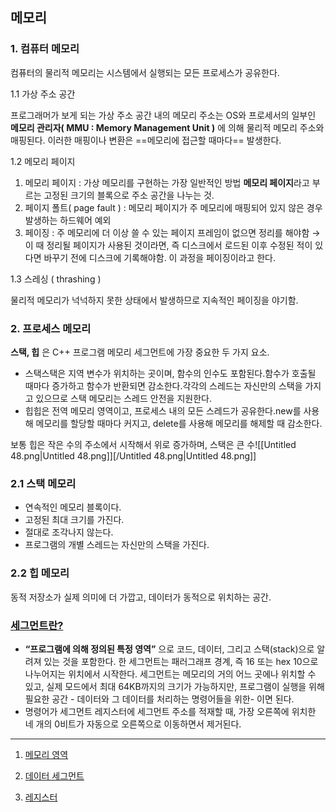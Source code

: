 ## 메모리

### 1. 컴퓨터 메모리

컴퓨터의 물리적 메모리는 시스템에서 실행되는 모든 프로세스가 공유한다.

1.1 가상 주소 공간

프로그래머가 보게 되는 가상 주소 공간 내의 메모리 주소는 OS와 프로세서의 일부인 **메모리 관리자( MMU : Memory Management Unit )** 에 의해 물리적 메모리 주소와 매핑된다. 이러한 매핑이나 변환은 ==메모리에 접근할 때마다== 발생한다.

  

1.2 메모리 페이지

1. 메모리 페이지 : 가상 메모리를 구현하는 가장 일반적인 방법 **메모리 페이지**라고 부르는 고정된 크기의 블록으로 주소 공간을 나누는 것.
2. 페이지 폴트( page fault ) : 메모리 페이지가 주 메모리에 매핑되어 있지 않은 경우 발생하는 하드웨어 예외
3. 페이징 : 주 메모리에 더 이상 쓸 수 있는 페이지 프레임이 없으면 정리를 해야함 → 이 때 정리될 페이지가 사용된 것이라면, 즉 디스크에서 로드된 이후 수정된 적이 있다면 바꾸기 전에 디스크에 기록해야함. 이 과정을 페이징이라고 한다.

1.3 스레싱 ( thrashing )

물리적 메모리가 넉넉하지 못한 상태에서 발생하므로 지속적인 페이징을 야기함.

  

### 2. 프로세스 메모리

**스택, 힙** 은 C++ 프로그램 메모리 세그먼트에 가장 중요한 두 가지 요소.

- 스택스택은 지역 변수가 위치하는 곳이며, 함수의 인수도 포함된다.함수가 호출될 때마다 증가하고 함수가 반환되면 감소한다.각각의 스레드는 자신만의 스택을 가지고 있으므로 스택 메모리는 스레드 안전을 지원한다.
- 힙힙은 전역 메모리 영역이고, 프로세스 내의 모든 스레드가 공유한다.new를 사용해 메모리를 할당할 때마다 커지고, delete를 사용해 메모리를 해제할 때 감소한다.

보통 힙은 작은 수의 주소에서 시작해서 위로 증가하며, 스택은 큰 수![[Untitled 48.png|Untitled 48.png]][/Untitled 48.png|Untitled 48.png]]

### 2.1 스택 메모리

- 연속적인 메모리 블록이다.
- 고정된 최대 크기를 가진다.
- 절대로 조각나지 않는다.
- 프로그램의 개별 스레드는 자신만의 스택을 가진다.

  

### 2.2 힙 메모리

동적 저장소가 실제 의미에 더 가깝고, 데이터가 동적으로 위치하는 공간.

  

### [세그먼트란?](https://lowsec.tistory.com/2)

- **“프로그램에 의해 정의된 특정 영역”** 으로 코드, 데이터, 그리고 스택(stack)으로 알려져 있는 것을 포함한다. 한 세그먼트는 패러그래프 경계, 즉 16 또는 hex 10으로 나누어지는 위치에서 시작한다. 세그먼트는 메모리의 거의 어느 곳에나 위치할 수 있고, 실제 모드에서 최대 64KB까지의 크기가 가능하지만, 프로그램이 실행을 위해 필요한 공간 - 데이터와 그 데이터를 처리하는 명령어들을 위한- 이면 된다.
- 명령어가 세그먼트 레지스터에 세그먼트 주소를 적재할 때, 가장 오른쪽에 위치한 네 개의 0비트가 자동으로 오른쪽으로 이동하면서 제거된다.

  

  

  

  

---

1) [메모리 영역](https://whitesoil.tistory.com/99)

2) [데이터 세그먼트](https://campkim.tistory.com/23)

3) [레지스터](https://velog.io/@marshmellos/CS-Register%EC%9D%98-%EC%A2%85%EB%A5%98)